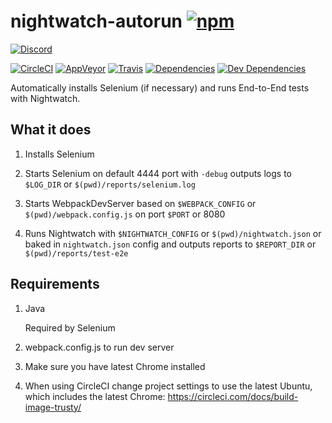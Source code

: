 # nightwatch-autorun [![npm](https://img.shields.io/npm/v/nightwatch-autorun.svg?style=flat-square)](https://www.npmjs.com/package/nightwatch-autorun)

[![Discord](https://img.shields.io/badge/chat-discord-blue.svg?style=flat-square)](https://discord.gg/013tGW1IMcW6Vd1o7)

[![CircleCI](https://img.shields.io/circleci/project/nkbt/nightwatch-autorun.svg?style=flat-square&label=nix-build)](https://circleci.com/gh/nkbt/nightwatch-autorun)
[![AppVeyor](https://img.shields.io/appveyor/ci/nkbt/nightwatch-autorun.svg?style=flat-square&label=win-build)](https://ci.appveyor.com/project/nkbt/nightwatch-autorun)
[![Travis](https://img.shields.io/travis/nkbt/nightwatch-autorun.svg?style=flat-square&label=matrix-build)](https://travis-ci.org/nkbt/nightwatch-autorun)
[![Dependencies](https://img.shields.io/david/nkbt/nightwatch-autorun.svg?style=flat-square)](https://david-dm.org/nkbt/nightwatch-autorun)
[![Dev Dependencies](https://img.shields.io/david/dev/nkbt/nightwatch-autorun.svg?style=flat-square)](https://david-dm.org/nkbt/nightwatch-autorun#info=devDependencies)


Automatically installs Selenium (if necessary) and runs End-to-End tests with Nightwatch.


## What it does

1. Installs Selenium

2. Starts Selenium on default 4444 port with `-debug` outputs logs to `$LOG_DIR` or `$(pwd)/reports/selenium.log`

3. Starts WebpackDevServer based on `$WEBPACK_CONFIG` or `$(pwd)/webpack.config.js` on port `$PORT` or 8080

4. Runs Nightwatch with `$NIGHTWATCH_CONFIG` or `$(pwd)/nightwatch.json` or baked in `nightwatch.json` config and outputs reports to `$REPORT_DIR` or `$(pwd)/reports/test-e2e`


## Requirements

1. Java

    Required by Selenium

2. webpack.config.js to run dev server

3. Make sure you have latest Chrome installed

4. When using CircleCI change project settings to use the latest Ubuntu, which includes the latest Chrome: https://circleci.com/docs/build-image-trusty/
